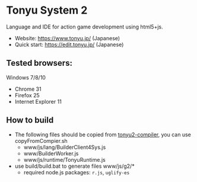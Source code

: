 # Tonyu System 2

Language and IDE for action game development using html5+js.

- Website: https://www.tonyu.jp/ (Japanese)
- Quick start: https://edit.tonyu.jp/ (Japanese)

## Tested browsers:

Windows 7/8/10
  - Chrome 31
  - Firefox 25
  - Internet Explorer 11

## How to build

- The following files should be copied from [tonyu2-compiler](https://github.com/hoge1e3/tonyu2-compiler/), you can use copyFromCompier.sh
  - www/js/lang/BuilderClient4Sys.js
  - www/BuilderWorker.js
  - www/js/runtime/TonyuRuntime.js
- use build/build.bat to generate files www/js/g2/*
  - required node.js packages: `r.js`, `uglify-es`  
